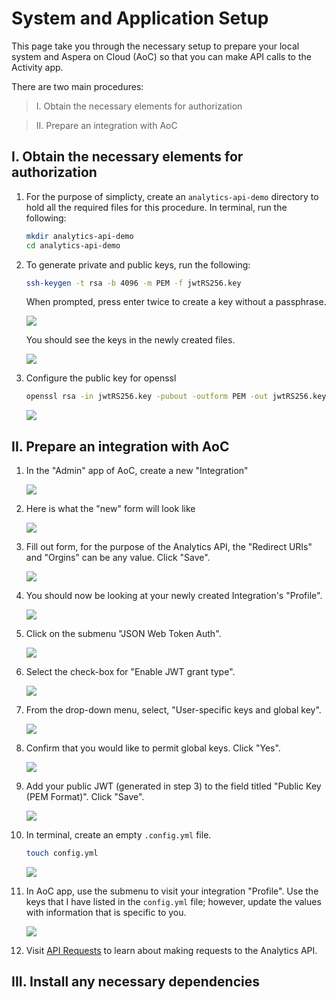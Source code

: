 # System and Application Setup

This page take you through the necessary setup to prepare your local system and Aspera on Cloud (AoC) so that you can make API calls to the Activity app.

There are two main procedures: 

  > I. Obtain the necessary elements for authorization 
  
  > II. Prepare an integration with AoC 
 

## I. Obtain the necessary elements for authorization 

1. For the purpose of simplicty, create an `analytics-api-demo` directory to hold all the required files for this procedure. In terminal, run the following:

    ```bash
    mkdir analytics-api-demo
    cd analytics-api-demo
    ```

1. To generate private and public keys, run the following:

    ```bash
    ssh-keygen -t rsa -b 4096 -m PEM -f jwtRS256.key
    ```

    When prompted, press enter twice to create a key without a passphrase.

     <div class="demo-image">
       <img src="images/2-generate-keys.png"/>
     </div>

    You should see the keys in the newly created files.

    <div class="demo-image">
     <img src="images/3-preview-private-key.png"/>
    </div>

1. Configure the public key for openssl

    ```bash
    openssl rsa -in jwtRS256.key -pubout -outform PEM -out jwtRS256.key.pub
    ```

     <div class="demo-image">
       <img src="images/4-configure-jwt-for-openssl.png"/>
     </div>

## II. Prepare an integration with AoC 

1. In the "Admin" app of AoC, create a new "Integration"

    <div class="demo-image">
     <img src="images/5-integrations-create-new.png"/>
    </div>

1. Here is what the "new" form will look like

    <div class="demo-image">
     <img src="images/6-new-form.png"/>
    </div>

1. Fill out form, for the purpose of the Analytics API, the "Redirect URIs" and "Orgins" can be any value. Click "Save".

    <div class="demo-image">
     <img src="images/7-new-form-filled-out.png"/>
    </div>

1. You should now be looking at your newly created Integration's "Profile".

    <div class="demo-image">
     <img src="images/8-profile-details.png"/>
    </div>

1. Click on the submenu "JSON Web Token Auth".

    <div class="demo-image">
     <img src="images/9-jwt-landing.png"/>
    </div>

1. Select the check-box for "Enable JWT grant type".

    <div class="demo-image">
     <img src="images/10-jwt-selections.png"/>
    </div>

1. From the drop-down menu, select, "User-specific keys and global key".

    <div class="demo-image">
     <img src="images/11-jwt-selections-continued.png"/>
    </div>

1. Confirm that you would like to permit global keys. Click "Yes".

    <div class="demo-image">
     <img src="images/12-allow-gloabl-keys.png"/>
    </div>

1. Add your public JWT (generated in step 3) to the field titled "Public Key (PEM Format)". Click "Save".

    <div class="demo-image">
     <img src="images/13-copy-public-key.png"/>
    </div>

1. In terminal, create an empty `.config.yml` file.

    ```bash
    touch config.yml
    ```

     <div class="demo-image">
       <img src="images/14-create-empty-config.png"/>
     </div>

1. In AoC app, use the submenu to visit your integration "Profile". Use the keys that I have listed in the `config.yml` file; however, update the values with information that is specific to you.

    <div class="demo-image">
     <img src="images/15-add-config-data.png"/>
    </div>

1. Visit [API Requests](./analytics-api.md) to learn about making requests to the Analytics API.

## III. Install any necessary dependencies
